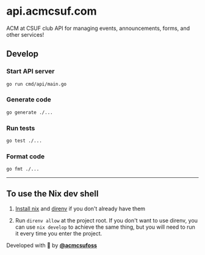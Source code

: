 # api.acmcsuf.com

ACM at CSUF club API for managing events, announcements, forms, and other services!

## Develop

### Start API server

```sh
go run cmd/api/main.go
```

### Generate code

```sh
go generate ./...
```

### Run tests

```sh
go test ./...
```

### Format code

```sh
go fmt ./...
```

---

## To use the Nix dev shell

1. [Install nix](https://determinate.systems/nix-installer/) and [direnv](https://direnv.net/docs/installation.html) if you don't already have them

2. Run `direnv allow` at the project root. If you don't want to use direnv, you can use `nix develop` to achieve the same thing, but you will need to run it every time you enter the project.

Developed with 💚 by [**@acmcsufoss**](https://github.com/acmcsufoss)
